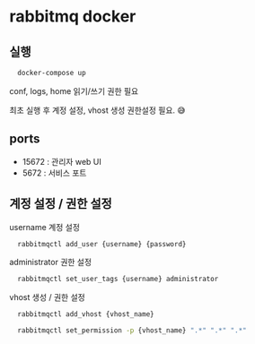 # rabbitmq docker

## 실행

```bash
  docker-compose up
```

conf, logs, home 읽기/쓰기 권한 필요

최초 실행 후 계정 설정, vhost 생성 권한설정 필요. 😅

## ports

- 15672 : 관리자 web UI
- 5672 : 서비스 포트

## 계정 설정 / 권한 설정

username 계정 설정


```bash
  rabbitmqctl add_user {username} {password}
```

administrator 권한 설정

```bash
  rabbitmqctl set_user_tags {username} administrator
```

vhost 생성 / 권한 설정

```bash
  rabbitmqctl add_vhost {vhost_name}
```

```bash
  rabbitmqctl set_permission -p {vhost_name} ".*" ".*" ".*"
```

